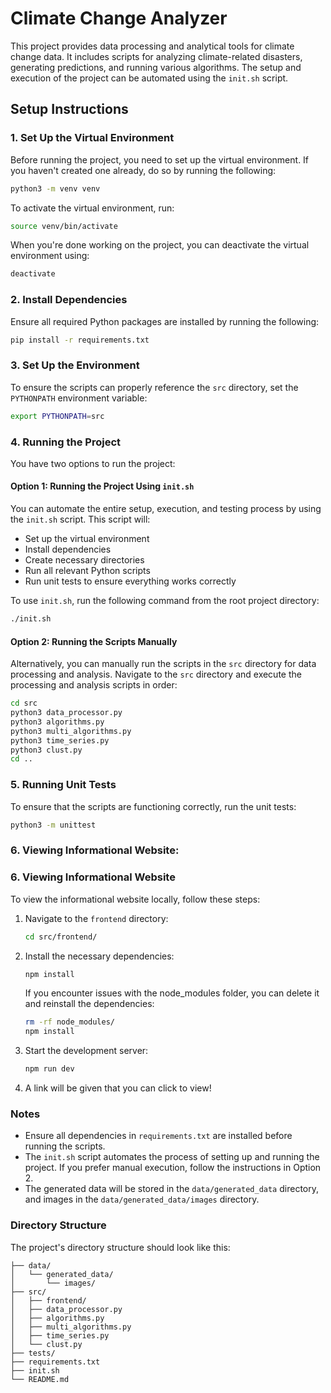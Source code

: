 # Climate Change Analyzer

This project provides data processing and analytical tools for climate change data. It includes scripts for analyzing climate-related disasters, generating predictions, and running various algorithms. The setup and execution of the project can be automated using the `init.sh` script.

## Setup Instructions

### 1. Set Up the Virtual Environment

Before running the project, you need to set up the virtual environment. If you haven't created one already, do so by running the following:

```bash
python3 -m venv venv
```

To activate the virtual environment, run:

```bash
source venv/bin/activate
```

When you're done working on the project, you can deactivate the virtual environment using:

```bash
deactivate
```

### 2. Install Dependencies

Ensure all required Python packages are installed by running the following:

```bash
pip install -r requirements.txt
```

### 3. Set Up the Environment

To ensure the scripts can properly reference the `src` directory, set the `PYTHONPATH` environment variable:

```bash
export PYTHONPATH=src
```

### 4. Running the Project

You have two options to run the project:

#### Option 1: Running the Project Using `init.sh`

You can automate the entire setup, execution, and testing process by using the `init.sh` script. This script will:

- Set up the virtual environment
- Install dependencies
- Create necessary directories
- Run all relevant Python scripts
- Run unit tests to ensure everything works correctly

To use `init.sh`, run the following command from the root project directory:

```bash
./init.sh
```

#### Option 2: Running the Scripts Manually

Alternatively, you can manually run the scripts in the `src` directory for data processing and analysis. Navigate to the `src` directory and execute the processing and analysis scripts in order:

```bash
cd src
python3 data_processor.py
python3 algorithms.py
python3 multi_algorithms.py
python3 time_series.py
python3 clust.py
cd ..
```

### 5. Running Unit Tests

To ensure that the scripts are functioning correctly, run the unit tests:

```bash
python3 -m unittest
```

### 6. Viewing Informational Website: 
### 6. Viewing Informational Website
To view the informational website locally, follow these steps:

1. Navigate to the `frontend` directory:
   ```bash
   cd src/frontend/
   ```

2. Install the necessary dependencies:
    ```bash
    npm install
    ```
    If you encounter issues with the node_modules folder, you can delete it and reinstall the dependencies:
    ``` bash
    rm -rf node_modules/
    npm install
    ```
3. Start the development server:
    ```bash
    npm run dev
    ```
4. A link will be given that you can click to view!

### Notes

- Ensure all dependencies in `requirements.txt` are installed before running the scripts.
- The `init.sh` script automates the process of setting up and running the project. If you prefer manual execution, follow the instructions in Option 2.
- The generated data will be stored in the `data/generated_data` directory, and images in the `data/generated_data/images` directory.

### Directory Structure

The project's directory structure should look like this:

```
├── data/
│   └── generated_data/
│       └── images/
├── src/
│   ├── frontend/
│   ├── data_processor.py
│   ├── algorithms.py
│   ├── multi_algorithms.py
│   ├── time_series.py
│   └── clust.py
├── tests/
├── requirements.txt
├── init.sh
└── README.md
```
